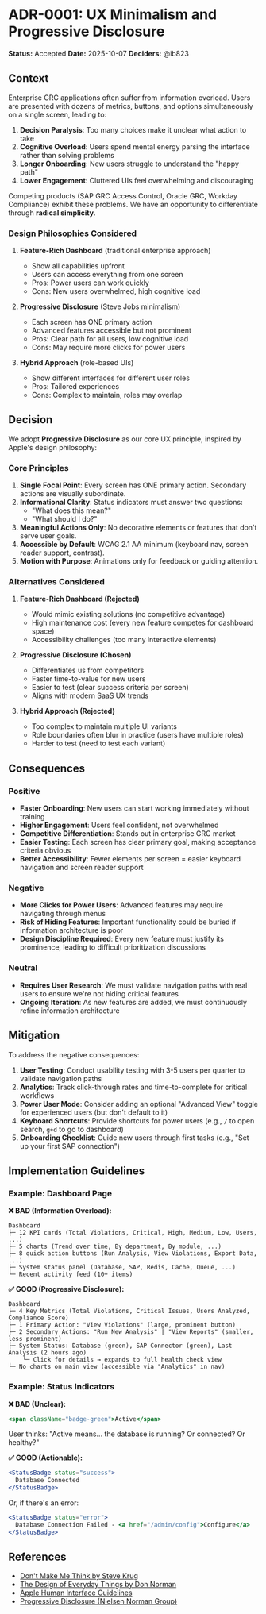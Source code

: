 # ADR-0001: UX Minimalism and Progressive Disclosure

**Status:** Accepted
**Date:** 2025-10-07
**Deciders:** @ib823

## Context

Enterprise GRC applications often suffer from information overload. Users are presented with dozens of metrics, buttons, and options simultaneously on a single screen, leading to:

1. **Decision Paralysis**: Too many choices make it unclear what action to take
2. **Cognitive Overload**: Users spend mental energy parsing the interface rather than solving problems
3. **Longer Onboarding**: New users struggle to understand the "happy path"
4. **Lower Engagement**: Cluttered UIs feel overwhelming and discouraging

Competing products (SAP GRC Access Control, Oracle GRC, Workday Compliance) exhibit these problems. We have an opportunity to differentiate through **radical simplicity**.

### Design Philosophies Considered

1. **Feature-Rich Dashboard** (traditional enterprise approach)
   - Show all capabilities upfront
   - Users can access everything from one screen
   - Pros: Power users can work quickly
   - Cons: New users overwhelmed, high cognitive load

2. **Progressive Disclosure** (Steve Jobs minimalism)
   - Each screen has ONE primary action
   - Advanced features accessible but not prominent
   - Pros: Clear path for all users, low cognitive load
   - Cons: May require more clicks for power users

3. **Hybrid Approach** (role-based UIs)
   - Show different interfaces for different user roles
   - Pros: Tailored experiences
   - Cons: Complex to maintain, roles may overlap

## Decision

We adopt **Progressive Disclosure** as our core UX principle, inspired by Apple's design philosophy:

### Core Principles

1. **Single Focal Point**: Every screen has ONE primary action. Secondary actions are visually subordinate.
2. **Informational Clarity**: Status indicators must answer two questions:
   - "What does this mean?"
   - "What should I do?"
3. **Meaningful Actions Only**: No decorative elements or features that don't serve user goals.
4. **Accessible by Default**: WCAG 2.1 AA minimum (keyboard nav, screen reader support, contrast).
5. **Motion with Purpose**: Animations only for feedback or guiding attention.

### Alternatives Considered

1. **Feature-Rich Dashboard (Rejected)**
   - Would mimic existing solutions (no competitive advantage)
   - High maintenance cost (every new feature competes for dashboard space)
   - Accessibility challenges (too many interactive elements)

2. **Progressive Disclosure (Chosen)**
   - Differentiates us from competitors
   - Faster time-to-value for new users
   - Easier to test (clear success criteria per screen)
   - Aligns with modern SaaS UX trends

3. **Hybrid Approach (Rejected)**
   - Too complex to maintain multiple UI variants
   - Role boundaries often blur in practice (users have multiple roles)
   - Harder to test (need to test each variant)

## Consequences

### Positive

- **Faster Onboarding**: New users can start working immediately without training
- **Higher Engagement**: Users feel confident, not overwhelmed
- **Competitive Differentiation**: Stands out in enterprise GRC market
- **Easier Testing**: Each screen has clear primary goal, making acceptance criteria obvious
- **Better Accessibility**: Fewer elements per screen = easier keyboard navigation and screen reader support

### Negative

- **More Clicks for Power Users**: Advanced features may require navigating through menus
- **Risk of Hiding Features**: Important functionality could be buried if information architecture is poor
- **Design Discipline Required**: Every new feature must justify its prominence, leading to difficult prioritization discussions

### Neutral

- **Requires User Research**: We must validate navigation paths with real users to ensure we're not hiding critical features
- **Ongoing Iteration**: As new features are added, we must continuously refine information architecture

## Mitigation

To address the negative consequences:

1. **User Testing**: Conduct usability testing with 3-5 users per quarter to validate navigation paths
2. **Analytics**: Track click-through rates and time-to-complete for critical workflows
3. **Power User Mode**: Consider adding an optional "Advanced View" toggle for experienced users (but don't default to it)
4. **Keyboard Shortcuts**: Provide shortcuts for power users (e.g., `/` to open search, `g+d` to go to dashboard)
5. **Onboarding Checklist**: Guide new users through first tasks (e.g., "Set up your first SAP connection")

## Implementation Guidelines

### Example: Dashboard Page

**❌ BAD (Information Overload):**
```
Dashboard
├─ 12 KPI cards (Total Violations, Critical, High, Medium, Low, Users, ...)
├─ 5 charts (Trend over time, By department, By module, ...)
├─ 8 quick action buttons (Run Analysis, View Violations, Export Data, ...)
├─ System status panel (Database, SAP, Redis, Cache, Queue, ...)
└─ Recent activity feed (10+ items)
```

**✅ GOOD (Progressive Disclosure):**
```
Dashboard
├─ 4 Key Metrics (Total Violations, Critical Issues, Users Analyzed, Compliance Score)
├─ 1 Primary Action: "View Violations" (large, prominent button)
├─ 2 Secondary Actions: "Run New Analysis" | "View Reports" (smaller, less prominent)
├─ System Status: Database (green), SAP Connector (green), Last Analysis (2 hours ago)
    └─ Click for details → expands to full health check view
└─ No charts on main view (accessible via "Analytics" in nav)
```

### Example: Status Indicators

**❌ BAD (Unclear):**
```jsx
<span className="badge-green">Active</span>
```
User thinks: "Active means... the database is running? Or connected? Or healthy?"

**✅ GOOD (Actionable):**
```jsx
<StatusBadge status="success">
  Database Connected
</StatusBadge>
```
Or, if there's an error:
```jsx
<StatusBadge status="error">
  Database Connection Failed - <a href="/admin/config">Configure</a>
</StatusBadge>
```

## References

- [Don't Make Me Think by Steve Krug](https://sensible.com/dont-make-me-think/)
- [The Design of Everyday Things by Don Norman](https://www.nngroup.com/books/design-everyday-things/)
- [Apple Human Interface Guidelines](https://developer.apple.com/design/human-interface-guidelines/)
- [Progressive Disclosure (Nielsen Norman Group)](https://www.nngroup.com/articles/progressive-disclosure/)
